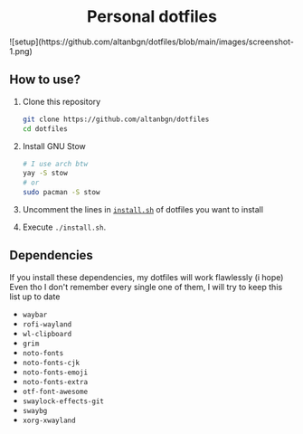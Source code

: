 <h1 align="center">Personal dotfiles</h1>
![setup](https://github.com/altanbgn/dotfiles/blob/main/images/screenshot-1.png)

## How to use?

1. Clone this repository

    ```bash
    git clone https://github.com/altanbgn/dotfiles
    cd dotfiles
    ```

2. Install GNU Stow

    ```bash
    # I use arch btw
    yay -S stow
    # or
    sudo pacman -S stow
    ```

3. Uncomment the lines in [`install.sh`](./install.sh) of dotfiles you want to install
4. Execute `./install.sh`.

## Dependencies

If you install these dependencies, my dotfiles will work flawlessly (i hope)
Even tho I don't remember every single one of them, I will try to keep this list up to date

- `waybar`
- `rofi-wayland`
- `wl-clipboard`
- `grim`
- `noto-fonts`
- `noto-fonts-cjk`
- `noto-fonts-emoji`
- `noto-fonts-extra`
- `otf-font-awesome`
- `swaylock-effects-git`
- `swaybg`
- `xorg-xwayland`
